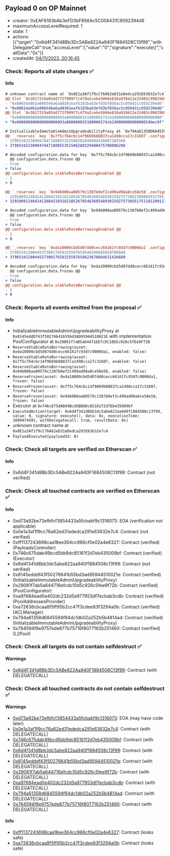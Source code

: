 ## Payload 0 on OP Mainnet

- creator: 0xEAF6183bAb3eFD3bF856Ac5C058431C8592394d6
- maximumAccessLevelRequired: 1
- state: 1
- actions: [{"target":"0x6d4F341d8Bb3Dc5ABe822Aa940F1884508C13f99","withDelegateCall":true,"accessLevel":1,"value":"0","signature":"execute()","callData":"0x"}]
- createdAt: [04/11/2023, 20:16:45](https://explorer.optimism.io/tx/0xee6cf3ed13b9450824902be926e4b09f0a865451b9cbb8b6234c262a71c37a73)

### Check: Reports all state changes :white_check_mark:

#### Info


```diff
# unknown contract name at `0x0E1a3Af1f9cC76A62eD31eDedca291E63632e7c4`
@@ Slot `0x3617319a054d772f909f7c479a2cebe5066e836a939412e32403c99029b92eff` @@
- "0x00654a9b1e006546a6ad0201eaf6183bab3efd3bf856ac5c058431c8592394d6"
+ "0x00654a9b1e006546a6ad0301eaf6183bab3efd3bf856ac5c058431c8592394d6"
@@ Slot `0x3617319a054d772f909f7c479a2cebe5066e836a939412e32403c99029b92f00` @@
- "0x000000000000000000093a800000015180006574cb2d00000000000000000000"
+ "0x000000000000000000093a800000015180006574cb2d000000000000654bec9f"
```

```diff
# InitializableImmutableAdminUpgradeabilityProxy at `0x794a61358D6845594F94dc1DB02A252b5b4814aD` with implementation L2Pool at `0x764594F8e9757edE877B75716f8077162B251460`
@@ `_reserves` key `0x7f5c764cbc14f9669b88837ca1490cca17c31607`.configuration.data @@
- 379853422389047447188855351506281049984416087285568
+ 379853422389047447188855351506280329408475708006208

# decoded configuration.data for key `0x7f5c764cbc14f9669b88837ca1490cca17c31607` (symbol: USDC)
  @@ configuration.data.frozen @@
- true
+ false
@@ configuration.data.stableRateBorrowingEnabled @@
- 1
+ 0

@@ `_reserves` key `0x94b008aa00579c1307b0ef2c499ad98a8ce58e58`.configuration.data @@
- 3291009114642412084310318218526705463695489381592757386238086953270517068
+ 3291009114642412084310318218526705463695489381592757385517511012891237708

# decoded configuration.data for key `0x94b008aa00579c1307b0ef2c499ad98a8ce58e58` (symbol: USDT)
  @@ configuration.data.frozen @@
- true
+ false
@@ configuration.data.stableRateBorrowingEnabled @@
- 1
+ 0

@@ `_reserves` key `0xda10009cbd5d07dd0cecc66161fc93d7c9000da1`.configuration.data @@
- 379853412004453730017650325597659544246605010706040
+ 379853412004453730017650325597658823670664631426680

# decoded configuration.data for key `0xda10009cbd5d07dd0cecc66161fc93d7c9000da1` (symbol: DAI)
  @@ configuration.data.frozen @@
- true
+ false
@@ configuration.data.stableRateBorrowingEnabled @@
- 1
+ 0

```


### Check: Reports all events emitted from the proposal :white_check_mark:

#### Info

- InitializableImmutableAdminUpgradeabilityProxy at `0x8145eddDf43f50276641b55bd3AD95944510021E` with implementation PoolConfigurator at `0x29081f7aB5a644716EfcDC10D5c926c5fEe9F72B`
- `ReserveStableRateBorrowing(asset: 0xda10009cbd5d07dd0cecc66161fc93d7c9000da1, enabled: false)`
- `ReserveStableRateBorrowing(asset: 0x7f5c764cbc14f9669b88837ca1490cca17c31607, enabled: false)`
- `ReserveStableRateBorrowing(asset: 0x94b008aa00579c1307b0ef2c499ad98a8ce58e58, enabled: false)`
- `ReserveFrozen(asset: 0xda10009cbd5d07dd0cecc66161fc93d7c9000da1, frozen: false)`
- `ReserveFrozen(asset: 0x7f5c764cbc14f9669b88837ca1490cca17c31607, frozen: false)`
- `ReserveFrozen(asset: 0x94b008aa00579c1307b0ef2c499ad98a8ce58e58, frozen: false)`
- Executor at `0x746c675dAB49Bcd5BB9Dc85161f2d7Eb435009bf`
- `ExecutedAction(target: 0x6d4f341d8bb3dc5abe822aa940f1884508c13f99, value: 0, signature: execute(), data: 0x, executionTime: 1699474591, withDelegatecall: true, resultData: 0x)`
- unknown contract name at `0x0E1a3Af1f9cC76A62eD31eDedca291E63632e7c4`
- `PayloadExecuted(payloadId: 0)`

### Check: Check all targets are verified on Etherscan :white_check_mark:

#### Info

- 0x6d4F341d8Bb3Dc5ABe822Aa940F1884508C13f99: Contract (not verified)

### Check: Check all touched contracts are verified on Etherscan :white_check_mark:

#### Info

- 0xd73a92be73efbfcf3854433a5fcbabf9c1316073: EOA (verification not applicable)
- 0x0e1a3af1f9cc76a62ed31ededca291e63632e7c4: Contract (not verified)
- 0xff1137243698caa18ee364cc966cf0e02a4e6327: Contract (verified) (PayloadsController)
- 0x746c675dab49bcd5bb9dc85161f2d7eb435009bf: Contract (verified) (Executor)
- 0x6d4f341d8bb3dc5abe822aa940f1884508c13f99: Contract (not verified)
- 0x8145edddf43f50276641b55bd3ad95944510021e: Contract (verified) (InitializableImmutableAdminUpgradeabilityProxy)
- 0x29081f7ab5a644716efcdc10d5c926c5fee9f72b: Contract (verified) (PoolConfigurator)
- 0xa97684ead0e402dc232d5a977953df7ecbab3cdb: Contract (verified) (PoolAddressesProvider)
- 0xa72636cbcaa8f5ff95b2cc47f3cdee83f3294a0b: Contract (verified) (ACLManager)
- 0x794a61358d6845594f94dc1db02a252b5b4814ad: Contract (verified) (InitializableImmutableAdminUpgradeabilityProxy)
- 0x764594f8e9757ede877b75716f8077162b251460: Contract (verified) (L2Pool)

### Check: Check all targets do not contain selfdestruct :white_check_mark:

#### Warnings

- [0x6d4F341d8Bb3Dc5ABe822Aa940F1884508C13f99](https://explorer.optimism.io/address/0x6d4F341d8Bb3Dc5ABe822Aa940F1884508C13f99): Contract (with DELEGATECALL)

### Check: Check all touched contracts do not contain selfdestruct :white_check_mark:

#### Warnings

- [0xd73a92be73efbfcf3854433a5fcbabf9c1316073](https://explorer.optimism.io/address/0xd73a92be73efbfcf3854433a5fcbabf9c1316073): EOA (may have code later)
- [0x0e1a3af1f9cc76a62ed31ededca291e63632e7c4](https://explorer.optimism.io/address/0x0e1a3af1f9cc76a62ed31ededca291e63632e7c4): Contract (with DELEGATECALL)
- [0x746c675dab49bcd5bb9dc85161f2d7eb435009bf](https://explorer.optimism.io/address/0x746c675dab49bcd5bb9dc85161f2d7eb435009bf): Contract (with DELEGATECALL)
- [0x6d4f341d8bb3dc5abe822aa940f1884508c13f99](https://explorer.optimism.io/address/0x6d4f341d8bb3dc5abe822aa940f1884508c13f99): Contract (with DELEGATECALL)
- [0x8145edddf43f50276641b55bd3ad95944510021e](https://explorer.optimism.io/address/0x8145edddf43f50276641b55bd3ad95944510021e): Contract (with DELEGATECALL)
- [0x29081f7ab5a644716efcdc10d5c926c5fee9f72b](https://explorer.optimism.io/address/0x29081f7ab5a644716efcdc10d5c926c5fee9f72b): Contract (with DELEGATECALL)
- [0xa97684ead0e402dc232d5a977953df7ecbab3cdb](https://explorer.optimism.io/address/0xa97684ead0e402dc232d5a977953df7ecbab3cdb): Contract (with DELEGATECALL)
- [0x794a61358d6845594f94dc1db02a252b5b4814ad](https://explorer.optimism.io/address/0x794a61358d6845594f94dc1db02a252b5b4814ad): Contract (with DELEGATECALL)
- [0x764594f8e9757ede877b75716f8077162b251460](https://explorer.optimism.io/address/0x764594f8e9757ede877b75716f8077162b251460): Contract (with DELEGATECALL)

#### Info

- [0xff1137243698caa18ee364cc966cf0e02a4e6327](https://explorer.optimism.io/address/0xff1137243698caa18ee364cc966cf0e02a4e6327): Contract (looks safe)
- [0xa72636cbcaa8f5ff95b2cc47f3cdee83f3294a0b](https://explorer.optimism.io/address/0xa72636cbcaa8f5ff95b2cc47f3cdee83f3294a0b): Contract (looks safe)

